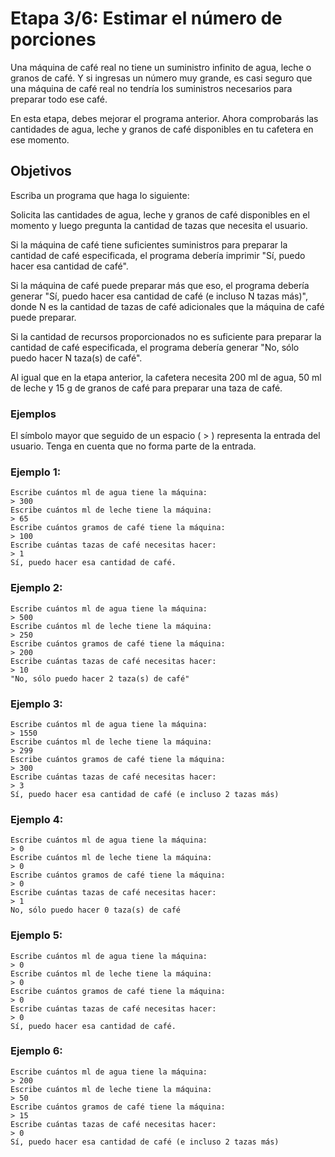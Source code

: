 # Etapa 3/6: Estimar el número de porciones
Una máquina de café real no tiene un suministro infinito de agua, leche o granos de café. Y si ingresas un número muy grande, es casi seguro que una máquina de café real no tendría los suministros necesarios para preparar todo ese café.

En esta etapa, debes mejorar el programa anterior. Ahora comprobarás las cantidades de agua, leche y granos de café disponibles en tu cafetera en ese momento.

## Objetivos
Escriba un programa que haga lo siguiente:

Solicita las cantidades de agua, leche y granos de café disponibles en el momento y luego pregunta la cantidad de tazas que necesita el usuario.

Si la máquina de café tiene suficientes suministros para preparar la cantidad de café especificada, el programa debería imprimir "Sí, puedo hacer esa cantidad de café".

Si la máquina de café puede preparar más que eso, el programa debería generar "Sí, puedo hacer esa cantidad de café (e incluso N tazas más)", donde N es la cantidad de tazas de café adicionales que la máquina de café puede preparar.

Si la cantidad de recursos proporcionados no es suficiente para preparar la cantidad de café especificada, el programa debería generar "No, sólo puedo hacer N taza(s) de café".

Al igual que en la etapa anterior, la cafetera necesita 200 ml de agua, 50 ml de leche y 15 g de granos de café para preparar una taza de café.

### Ejemplos
El símbolo mayor que seguido de un espacio ( > ) representa la entrada del usuario. Tenga en cuenta que no forma parte de la entrada.

### Ejemplo 1:
```
Escribe cuántos ml de agua tiene la máquina:
> 300
Escribe cuántos ml de leche tiene la máquina:
> 65
Escribe cuántos gramos de café tiene la máquina:
> 100
Escribe cuántas tazas de café necesitas hacer:
> 1
Sí, puedo hacer esa cantidad de café.
```
### Ejemplo 2:

```
Escribe cuántos ml de agua tiene la máquina:
> 500
Escribe cuántos ml de leche tiene la máquina:
> 250
Escribe cuántos gramos de café tiene la máquina:
> 200
Escribe cuántas tazas de café necesitas hacer:
> 10
"No, sólo puedo hacer 2 taza(s) de café"
```

### Ejemplo 3:
```
Escribe cuántos ml de agua tiene la máquina:
> 1550
Escribe cuántos ml de leche tiene la máquina:
> 299
Escribe cuántos gramos de café tiene la máquina:
> 300
Escribe cuántas tazas de café necesitas hacer:
> 3
Sí, puedo hacer esa cantidad de café (e incluso 2 tazas más)
```

### Ejemplo 4:
```
Escribe cuántos ml de agua tiene la máquina:
> 0
Escribe cuántos ml de leche tiene la máquina:
> 0
Escribe cuántos gramos de café tiene la máquina:
> 0
Escribe cuántas tazas de café necesitas hacer:
> 1
No, sólo puedo hacer 0 taza(s) de café
```

### Ejemplo 5:
```
Escribe cuántos ml de agua tiene la máquina:
> 0
Escribe cuántos ml de leche tiene la máquina:
> 0
Escribe cuántos gramos de café tiene la máquina:
> 0
Escribe cuántas tazas de café necesitas hacer:
> 0
Sí, puedo hacer esa cantidad de café.
```

### Ejemplo 6:
```
Escribe cuántos ml de agua tiene la máquina:
> 200
Escribe cuántos ml de leche tiene la máquina:
> 50
Escribe cuántos gramos de café tiene la máquina: 
> 15
Escribe cuántas tazas de café necesitas hacer:
> 0
Sí, puedo hacer esa cantidad de café (e incluso 2 tazas más)
```
